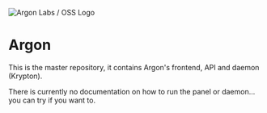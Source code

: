 ![Argon Labs / OSS Logo](https://i.imgur.com/vNovd0z.png)

# Argon

This is the master repository, it contains Argon's frontend, API and daemon (Krypton).

There is currently no documentation on how to run the panel or daemon... you can try if you want to.